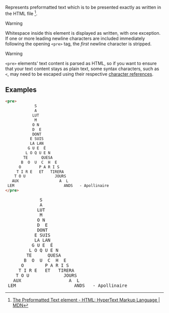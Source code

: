 Represents preformatted text which is to be presented exactly as written in the HTML file [^1].

>[!WARNING]
>Whitespace inside this element is displayed as written, with one exception. If one or more leading newline characters are included immediately following the opening `<pre>` tag, the _first_ newline character is stripped.

> [!WARNING]
> `<pre>` elements' text content is parsed as HTML, so if you want to ensure that your text content stays as plain text, some syntax characters, such as `<`, may need to be escaped using their respective [character references](https://developer.mozilla.org/en-US/docs/Glossary/Character_reference).
## Examples

```html
<pre>
             S
             A
            LUT
             M
            O N
            D  E
            DONT
           E SUIS
           LA LAN
          G U E  É
         L O Q U E N
        TE      QUESA
       B  O  U  C  H  E
      O        P A R I S
     T I R E   ET   TIRERA
    T O U             JOURS
   AUX                  A  L
 LEM                      ANDS   - Apollinaire
</pre>
```

<pre>
             S
             A
            LUT
             M
            O N
            D  E
            DONT
           E SUIS
           LA LAN
          G U E  É
         L O Q U E N
        TE      QUESA
       B  O  U  C  H  E
      O        P A R I S
     T I R E   ET   TIRERA
    T O U             JOURS
   AUX                  A  L
 LEM                      ANDS   - Apollinaire
</pre>

[^1]: [The Preformatted Text element - HTML: HyperText Markup Language \| MDN](https://developer.mozilla.org/en-US/docs/Web/HTML/Reference/Elements/pre)
